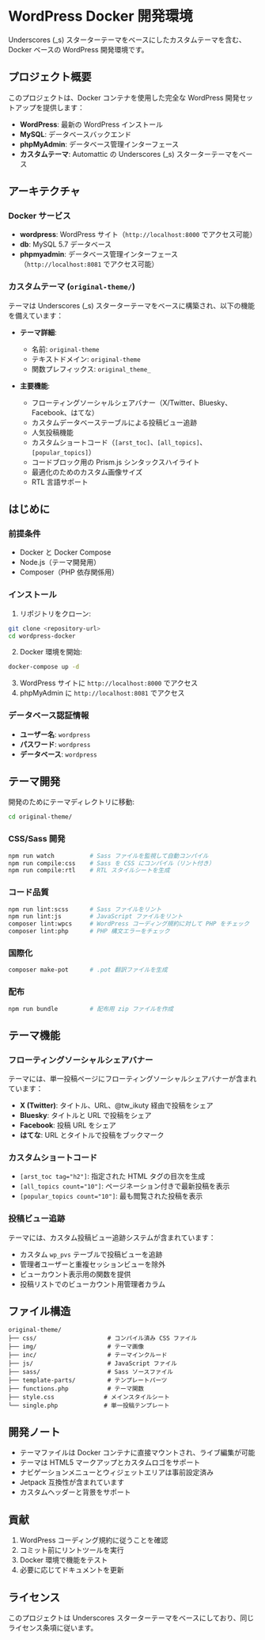 # WordPress Docker 開発環境

Underscores (_s) スターターテーマをベースにしたカスタムテーマを含む、Docker ベースの WordPress 開発環境です。

## プロジェクト概要

このプロジェクトは、Docker コンテナを使用した完全な WordPress 開発セットアップを提供します：

- **WordPress**: 最新の WordPress インストール
- **MySQL**: データベースバックエンド
- **phpMyAdmin**: データベース管理インターフェース
- **カスタムテーマ**: Automattic の Underscores (_s) スターターテーマをベース

## アーキテクチャ

### Docker サービス

- **wordpress**: WordPress サイト（`http://localhost:8000` でアクセス可能）
- **db**: MySQL 5.7 データベース
- **phpmyadmin**: データベース管理インターフェース（`http://localhost:8081` でアクセス可能）

### カスタムテーマ (`original-theme/`)

テーマは Underscores (_s) スターターテーマをベースに構築され、以下の機能を備えています：

- **テーマ詳細**:
  - 名前: `original-theme`
  - テキストドメイン: `original-theme`
  - 関数プレフィックス: `original_theme_`

- **主要機能**:
  - フローティングソーシャルシェアバナー（X/Twitter、Bluesky、Facebook、はてな）
  - カスタムデータベーステーブルによる投稿ビュー追跡
  - 人気投稿機能
  - カスタムショートコード（`[arst_toc]`、`[all_topics]`、`[popular_topics]`）
  - コードブロック用の Prism.js シンタックスハイライト
  - 最適化のためのカスタム画像サイズ
  - RTL 言語サポート

## はじめに

### 前提条件

- Docker と Docker Compose
- Node.js（テーマ開発用）
- Composer（PHP 依存関係用）

### インストール

1. リポジトリをクローン:
```bash
git clone <repository-url>
cd wordpress-docker
```

2. Docker 環境を開始:
```bash
docker-compose up -d
```

3. WordPress サイトに `http://localhost:8000` でアクセス
4. phpMyAdmin に `http://localhost:8081` でアクセス

### データベース認証情報

- **ユーザー名**: `wordpress`
- **パスワード**: `wordpress`
- **データベース**: `wordpress`

## テーマ開発

開発のためにテーマディレクトリに移動:

```bash
cd original-theme/
```

### CSS/Sass 開発

```bash
npm run watch          # Sass ファイルを監視して自動コンパイル
npm run compile:css    # Sass を CSS にコンパイル（リント付き）
npm run compile:rtl    # RTL スタイルシートを生成
```

### コード品質

```bash
npm run lint:scss      # Sass ファイルをリント
npm run lint:js        # JavaScript ファイルをリント
composer lint:wpcs     # WordPress コーディング規約に対して PHP をチェック
composer lint:php      # PHP 構文エラーをチェック
```

### 国際化

```bash
composer make-pot      # .pot 翻訳ファイルを生成
```

### 配布

```bash
npm run bundle         # 配布用 zip ファイルを作成
```

## テーマ機能

### フローティングソーシャルシェアバナー

テーマには、単一投稿ページにフローティングソーシャルシェアバナーが含まれています：

- **X (Twitter)**: タイトル、URL、@tw_ikuty 経由で投稿をシェア
- **Bluesky**: タイトルと URL で投稿をシェア
- **Facebook**: 投稿 URL をシェア
- **はてな**: URL とタイトルで投稿をブックマーク

### カスタムショートコード

- `[arst_toc tag="h2"]`: 指定された HTML タグの目次を生成
- `[all_topics count="10"]`: ページネーション付きで最新投稿を表示
- `[popular_topics count="10"]`: 最も閲覧された投稿を表示

### 投稿ビュー追跡

テーマには、カスタム投稿ビュー追跡システムが含まれています：

- カスタム `wp_pvs` テーブルで投稿ビューを追跡
- 管理者ユーザーと重複セッションビューを除外
- ビューカウント表示用の関数を提供
- 投稿リストでのビューカウント用管理者カラム

## ファイル構造

```
original-theme/
├── css/                    # コンパイル済み CSS ファイル
├── img/                    # テーマ画像
├── inc/                    # テーマインクルード
├── js/                     # JavaScript ファイル
├── sass/                   # Sass ソースファイル
├── template-parts/         # テンプレートパーツ
├── functions.php           # テーマ関数
├── style.css              # メインスタイルシート
└── single.php             # 単一投稿テンプレート
```

## 開発ノート

- テーマファイルは Docker コンテナに直接マウントされ、ライブ編集が可能
- テーマは HTML5 マークアップとカスタムロゴをサポート
- ナビゲーションメニューとウィジェットエリアは事前設定済み
- Jetpack 互換性が含まれています
- カスタムヘッダーと背景をサポート

## 貢献

1. WordPress コーディング規約に従うことを確認
2. コミット前にリントツールを実行
3. Docker 環境で機能をテスト
4. 必要に応じてドキュメントを更新

## ライセンス

このプロジェクトは Underscores スターターテーマをベースにしており、同じライセンス条項に従います。